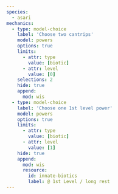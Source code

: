 ```yaml
---
species:
  - asari
mechanics:
  - type: model-choice
    label: 'Choose two cantrips'
    model: powers
    options: true
    limits:
      - attr: type
        value: [biotic]
      - attr: level
        value: [0]
    selections: 2
    hide: true
    append:
      mod: wis
  - type: model-choice
    label: 'Choose one 1st level power'
    model: powers
    options: true
    limits:
      - attr: type
        value: [biotic]
      - attr: level
        value: [1]
    hide: true
    append:
      mod: wis
      resource:
        id: innate-biotics
        label: @ 1st Level / long rest
---
```

